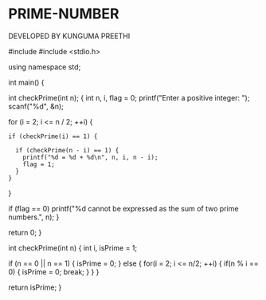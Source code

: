 # PRIME-NUMBER
DEVELOPED BY KUNGUMA PREETHI

#include <iostream>
#include <stdio.h>

using namespace std;


int main()
{

int checkPrime(int n);
 {
  int n, i, flag = 0;
  printf("Enter a positive integer: ");
  scanf("%d", &n);

  for (i = 2; i <= n / 2; ++i) {

    if (checkPrime(i) == 1) {

      if (checkPrime(n - i) == 1) {
        printf("%d = %d + %d\n", n, i, n - i);
        flag = 1;
      }
    }
  }

  if (flag == 0)
    printf("%d cannot be expressed as the sum of two prime numbers.", n);
 }

  return 0;
}


int checkPrime(int n)
 {
  int i, isPrime = 1;


  if (n == 0 || n == 1) {
    isPrime = 0;
  }
  else {
    for(i = 2; i <= n/2; ++i) {
      if(n % i == 0) {
        isPrime = 0;
        break;
      }
    }
  }

  return isPrime;
}

